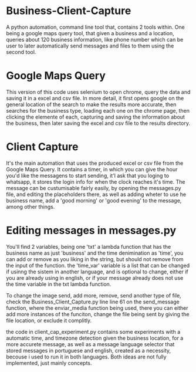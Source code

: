 # Business-Client-Capture
A python automation, command line tool that, contains 2 tools within. One being a google maps query tool, that given a business and a location, queries about 120 business information, like phone number which can be user to later automatically send messages and files to them using the second tool.

# Google Maps Query
This version of this code uses selenium to open chrome, query the data and saving it in a excel and csv file. In more detail, it first opens google on the general location of the search to make the results more accurate, then searches for the business type, loading each one on the chrome page, then clicking the elemente of each, capturing and saving the information about the business, then later saving the excel and csv file to the results directory.

# Client Capture
It's the main automation that uses the produced excel or csv file from the Google Maps Query. It contains a timer, in which you can give the hour you'd like the messagens to start sending, it'l ask that you loging to whatsapp, it stores the login info for when the clock reaches it's time. The message can be custumisable fairly easily, by opening the messages.py file, and editing the placeholders there, as well as adding wheter to use he business name, add a 'good morning' or 'good evening' to the message, among other things.

# Editing messages in messages.py
You'll find 2 variables, being one 'txt' a lambda function that has the business name as just 'business' and the time denimination as 'time', you can add or remove as you liking in the string, but should not remove from the input of the function. the 'time_var' variable is a list that can be changed if usinng the sistem in another language, and is optional to change, either if you are already  using in english, or if your message already does not use the time variable in the txt lambda function.

To change the image send, add more, remove, send another type of file, check the Business_Client_Capture.py line line 61 on the send_message function, where the enviar_media function being used,  there you can either add more instances of the funciton, change the file being sent by giving the file location, or exclude it complitly.



the code in client_cap_experiment.py contains some experiments with a automatic time, and timezone detection given the business location, for a more accurete message, as well as a message language selector that stored messages in portuguese and english, created as a necessity, becouse i used to run it in both languages. Both ideas are not fully implemented, just mainly concepts.
